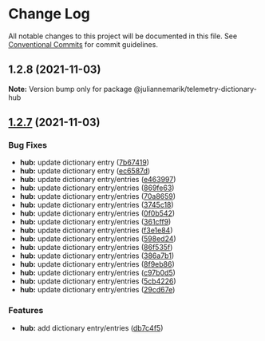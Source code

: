 # Change Log

All notable changes to this project will be documented in this file.
See [Conventional Commits](https://conventionalcommits.org) for commit guidelines.

## 1.2.8 (2021-11-03)

**Note:** Version bump only for package @juliannemarik/telemetry-dictionary-hub





## [1.2.7](https://github.com/juliannemarik/telemetry-dictionary-packages/compare/@juliannemarik/telemetry-dictionary-hub@1.2.7...@juliannemarik/telemetry-dictionary-hub@1.2.7) (2021-11-03)


### Bug Fixes

* **hub:** update dictionary entry ([7b67419](https://github.com/juliannemarik/telemetry-dictionary-packages/commit/7b67419ac713143326b7dca291c0876ae910a3f5))
* **hub:** update dictionary entry ([ec6587d](https://github.com/juliannemarik/telemetry-dictionary-packages/commit/ec6587d10f64a380da7ccbc108bee2a484911f41))
* **hub:** update dictionary entry/entries ([e463997](https://github.com/juliannemarik/telemetry-dictionary-packages/commit/e463997b0f5fec4b289daadbc01d6999e3950df8))
* **hub:** update dictionary entry/entries ([869fe63](https://github.com/juliannemarik/telemetry-dictionary-packages/commit/869fe635a2c7afda03e426305220bfc833aa21cb))
* **hub:** update dictionary entry/entries ([70a8659](https://github.com/juliannemarik/telemetry-dictionary-packages/commit/70a8659d329c6f327745c581937f67830011b39d))
* **hub:** update dictionary entry/entries ([3745c18](https://github.com/juliannemarik/telemetry-dictionary-packages/commit/3745c18f13217ee813503b443d21fde1de107055))
* **hub:** update dictionary entry/entries ([0f0b542](https://github.com/juliannemarik/telemetry-dictionary-packages/commit/0f0b542bdfcf2d050e31121f230ffaa4caa45fcc))
* **hub:** update dictionary entry/entries ([361cff9](https://github.com/juliannemarik/telemetry-dictionary-packages/commit/361cff963508713cacd855e226f7bbf3f81d0970))
* **hub:** update dictionary entry/entries ([f3e1e84](https://github.com/juliannemarik/telemetry-dictionary-packages/commit/f3e1e84e9dc85503128085e3c6ec52ac0c91e3c6))
* **hub:** update dictionary entry/entries ([598ed24](https://github.com/juliannemarik/telemetry-dictionary-packages/commit/598ed240082aa51b46288dba70560424f54d5adf))
* **hub:** update dictionary entry/entries ([86f535f](https://github.com/juliannemarik/telemetry-dictionary-packages/commit/86f535f4c4420b5193e518996556e3150de69b0b))
* **hub:** update dictionary entry/entries ([386a7b1](https://github.com/juliannemarik/telemetry-dictionary-packages/commit/386a7b1a372f9a01d4fccccd812b9985a3fb1200))
* **hub:** update dictionary entry/entries ([8f9eb86](https://github.com/juliannemarik/telemetry-dictionary-packages/commit/8f9eb8627efe9ad048f3c1b566cfa9a1f05f7dbe))
* **hub:** update dictionary entry/entries ([c97b0d5](https://github.com/juliannemarik/telemetry-dictionary-packages/commit/c97b0d5774cbd9153425a8f1474aba738801e80a))
* **hub:** update dictionary entry/entries ([5cb4226](https://github.com/juliannemarik/telemetry-dictionary-packages/commit/5cb42268eb00919fea0fefec6d02b8e1b7f697de))
* **hub:** update dictionary entry/entries ([29cd67e](https://github.com/juliannemarik/telemetry-dictionary-packages/commit/29cd67e5b01e283f74779c0dfc4adedd1a87ef29))


### Features

* **hub:** add dictionary entry/entries ([db7c4f5](https://github.com/juliannemarik/telemetry-dictionary-packages/commit/db7c4f5c5f9ec83d7663c449cf09b1d7a1f7d796))
